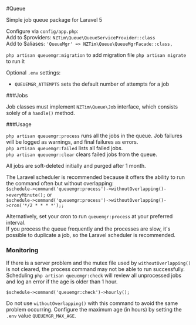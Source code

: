 #Queue

Simple job queue package for Laravel 5

Configure via `config/app.php`:  
Add to $providers: `NZTim\Queue\QueueServiceProvider::class`  
Add to $aliases: `'QueueMgr' => NZTim\Queue\QueueMgrFacade::class,`  

`php artisan queuemgr:migration` to add migration file
`php artisan migrate` to run it

Optional `.env` settings:  
 - `QUEUEMGR_ATTEMPTS` sets the default number of attempts for a job

###Jobs

Job classes must implement `NZTim\Queue\Job` interface, which consists solely of a `handle()` method.

###Usage

`php artisan queuemgr:process` runs all the jobs in the queue.  Job failures will be logged as warnings, and final failures as errors.  
`php artisan queuemgr:failed` lists all failed jobs.  
`php artisan queuemgr:clear` clears failed jobs from the queue.  

All jobs are soft-deleted initially and purged after 1 month.

The Laravel scheduler is recommended because it offers the ability to run the command often but without overlapping:    
`$schedule->command('queuemgr:process')->withoutOverlapping()->everyMinute();`  or  
`$schedule->command('queuemgr:process')->withoutOverlapping()->cron('*/2 * * * *');;`   

Alternatively, set your cron to run `queuemgr:process` at your preferred interval.   
If you process the queue frequently and the processes are slow, it's possible to duplicate a job, so the Laravel scheduler is recommended. 

### Monitoring

If there is a server problem and the mutex file used by `withoutOverlapping()` is not cleared, the process command may not be able to run successfully.
Scheduling `php artisan queuemgr:check` will review all unprocessed jobs and log an error if the age is older than 1 hour.

`$schedule->command('queuemgr:check')->hourly();`

Do not use `withoutOverlapping()` with this command to avoid the same problem occurring.
Configure the maximum age (in hours) by setting the `.env` value `QUEUEMGR_MAX_AGE`.